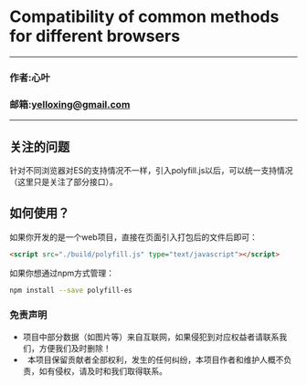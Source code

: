 Compatibility of common methods for different browsers
===============================

****
### 作者:心叶
### 邮箱:yelloxing@gmail.com
****

关注的问题
--------------------------------------
针对不同浏览器对ES的支持情况不一样，引入polyfill.js以后，可以统一支持情况（这里只是关注了部分接口）。

如何使用？
--------------------------------------
如果你开发的是一个web项目，直接在页面引入打包后的文件后即可：

```html
<script src="./build/polyfill.js" type="text/javascript"></script>
```

如果你想通过npm方式管理：

```bash
npm install --save polyfill-es
```

### 免责声明

*   项目中部分数据（如图片等）来自互联网，如果侵犯到对应权益者请联系我们，方便我们及时删除！
*   本项目保留贡献者全部权利，发生的任何纠纷，本项目作者和维护人概不负责，如有侵权，请及时和我们取得联系。
